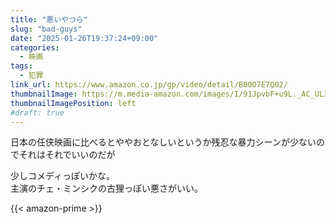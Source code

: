 ```yaml
---
title: "悪いやつら"
slug: "bad-guys"
date: "2025-01-26T19:37:24+09:00"
categories:
  - 映画
tags:
  - 犯罪
link_url: https://www.amazon.co.jp/gp/video/detail/B00O7E7Q02/
thumbnailImage: https://m.media-amazon.com/images/I/91JpvbF+u9L._AC_UL320_.jpg
thumbnailImagePosition: left
#draft: true
---
```

日本の任侠映画に比べるとややおとなしいというか残忍な暴力シーンが少ないのでそれはそれでいいのだが
<!--more-->
少しコメディっぽいかな。  
主演のチェ・ミンシクの古狸っぽい悪さがいい。

{{< amazon-prime >}}
